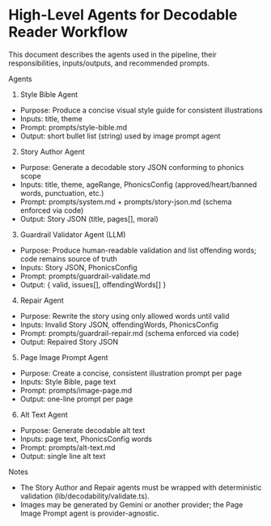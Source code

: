 # High-Level Agents for Decodable Reader Workflow

This document describes the agents used in the pipeline, their responsibilities, inputs/outputs, and recommended prompts.

Agents

1) Style Bible Agent
- Purpose: Produce a concise visual style guide for consistent illustrations
- Inputs: title, theme
- Prompt: prompts/style-bible.md
- Output: short bullet list (string) used by image prompt agent

2) Story Author Agent
- Purpose: Generate a decodable story JSON conforming to phonics scope
- Inputs: title, theme, ageRange, PhonicsConfig (approved/heart/banned words, punctuation, etc.)
- Prompt: prompts/system.md + prompts/story-json.md (schema enforced via code)
- Output: Story JSON (title, pages[], moral)

3) Guardrail Validator Agent (LLM)
- Purpose: Produce human-readable validation and list offending words; code remains source of truth
- Inputs: Story JSON, PhonicsConfig
- Prompt: prompts/guardrail-validate.md
- Output: { valid, issues[], offendingWords[] }

4) Repair Agent
- Purpose: Rewrite the story using only allowed words until valid
- Inputs: Invalid Story JSON, offendingWords, PhonicsConfig
- Prompt: prompts/guardrail-repair.md (schema enforced via code)
- Output: Repaired Story JSON

5) Page Image Prompt Agent
- Purpose: Create a concise, consistent illustration prompt per page
- Inputs: Style Bible, page text
- Prompt: prompts/image-page.md
- Output: one-line prompt per page

6) Alt Text Agent
- Purpose: Generate decodable alt text
- Inputs: page text, PhonicsConfig words
- Prompt: prompts/alt-text.md
- Output: single line alt text

Notes
- The Story Author and Repair agents must be wrapped with deterministic validation (lib/decodability/validate.ts).
- Images may be generated by Gemini or another provider; the Page Image Prompt agent is provider-agnostic.

